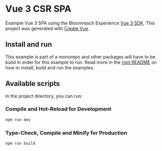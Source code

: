 # Vue 3 CSR SPA
Example Vue 3 SPA using the Bloomreach Experience [Vue 3 SDK](https://www.npmjs.com/package/@bloomreach/vue3-sdk).  This project was
generated with [Create Vue](https://github.com/vuejs/create-vue).

## Install and run

This example is part of a monorepo and other packages will have to be build in order for this example to run. Read more
in the [root README](../../README.md#development) on how to install, build and run the examples.

## Available scripts
In the project directory, you can run:

### Compile and Hot-Reload for Development

```sh
npm run dev
```

### Type-Check, Compile and Minify for Production

```sh
npm run build
```
